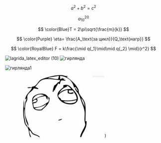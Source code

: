 $$a^2 + b^2 = c^2$$

$$a_{10}^{20}$$

$$ \color{Blue}T = 2\pi\sqrt{\frac{m}{k}} $$

$$ \color{Purple} \eta= \frac{A_\text{за цикл}}{Q_\text{нагр}} $$

$$ \color{RoyalBlue} F = k\frac{\mid q{_1}\mid\mid q{_2} \mid}{r^2} $$

![lagrida_latex_editor (10)](https://user-images.githubusercontent.com/114473055/200516200-dab8f541-f9b1-449a-8800-faa502e18ac5.png)
![гирлянда](https://user-images.githubusercontent.com/114473055/207257894-5bf6197a-355e-42d4-b3c6-aab87254af38.png)

![гирлянда1](https://user-images.githubusercontent.com/114473055/207258783-65e13e5c-9aff-46e5-957f-fe910d94b765.png)
<style>
.nav div {
    display: inline-block;
}
</style>
<div class="nav">
<div>
<img src="мем.jpg" />)
</div>
	<div>
<!--Dayspedia.com widget--><div class="DPAC" cityid="5720" lang="ru" id="dayspedia_widget_1c5fe97530ed9df2" host="https://dayspedia.com" nightsign="true" sun="false" style="background-image: url(&quot;https://cdn.dayspedia.com/img/widgets/bg-2.png&quot;);">
	<style media="screen" id="DPACstyles">
				/*COMMON*/
		.DPAC{display:table;position:relative;box-sizing:border-box;font-size:100.01%;font-style:normal;font-family:Arial;background-position:50% 50%;background-repeat:no-repeat;background-size:cover;overflow:hidden;user-select:none}
		.DPACh,.DPACd{line-height:1.4}
		.DPACh{margin-bottom:1em}
		.DPACt{position:relative;border-radius:50%;line-height:1;border-style:solid}
		.DPACt svg{display:block;position:absolute;top:0;right:0;bottom:0;left:0}
		.DPACd{margin-top:1em}
		.DPACdm::after{content:' '}
		.DPACda::after{content:', '}
		.DPACdt{margin-right:.48em}
		.DPACtn{display:inline-block;position:relative;width:13px;height:13px;border:2px solid;border-radius:50%;overflow:hidden}
		.DPACtn>i{display:block;content:'';position:absolute;right:33%;top:-5%;width:85%;height:85%;border-radius:50%}
		.DPACs{margin:.96em 0 0 -3px;font-size:90%;line-height:1;white-space:nowrap}
		.DPACs sup{padding-left:.24em;font-size:65%}
		.DPACsl::before,.DPACsl::after{display:inline-block;opacity:.4}
		.DPACsl::before{content:'~';margin:0 .12em}
		.DPACsl::after{content:'~';margin:0 .24em}
		.DPACs svg{display:inline-block;vertical-align:bottom;width:1.2em;height:1.2em;opacity:.48}
		/*CUSTOM*/
		
		.DPAC{width:1%;padding:24px 24px 32px;background-color:#ffffff;border:1px solid #343434;border-radius:7px} /* widget width, padding, background, border, rounded corners */
		.DPAC>div{text-align:center} /* initial text-align */
		.DPACt{width:160px;height:160px;margin:0 auto;background-color:#ECEFF1;border-width:0} /* clock width, background, align */
		.DPACtcf>path{fill:#343434} /* clock face digits color */
		.DPACth>path,.DPACtm>path{fill:#343434} /* hour & minute hands color */
		.DPACts>path{fill:#FF0051} /* second hand color */
		.DPACh{color:#007DBF;font-weight:normal} /* headline color, font-weight*/
		.DPACd{color:#343434;font-weight:bold} /* time & date color, font-weight */
		.DPACtn{border-color:#343434} /* night-sign color = time & date color */
		.DPACtn>i{background-color:#343434} /* night-sign color = time & date color */
		.DPACh,.DPACd{font-size:16px} /* headline & date font-size */	</style>
	<a class="DPl" href="https://dayspedia.com/time/ru/Tomsk/" target="_blank" style="display:block!important;text-decoration:none!important;border:none!important;cursor:pointer!important;background:transparent!important;line-height:0!important;text-shadow:none!important;position:absolute;z-index:1;top:0;right:0;bottom:0;left:0"><svg xmlns="http://www.w3.org/2000/svg" viewbox="0 0 16 16" style="position:absolute;right:8px;bottom:0;width:16px;height:16px"><path style="fill:/*defined*/#007DBF" d="M0,0v16h1.7c-0.1-0.2-0.1-0.3-0.1-0.5c0-0.9,0.8-1.6,1.6-1.6c0.9,0,1.6,0.8,1.6,1.6c0,0.2,0,0.3-0.1,0.5h1.8 c-0.1-0.2-0.1-0.3-0.1-0.5c0-0.9,0.8-1.6,1.6-1.6s1.6,0.8,1.6,1.6c0,0.2,0,0.3-0.1,0.5h1.8c-0.1-0.2-0.1-0.3-0.1-0.5 c0-0.9,0.8-1.6,1.6-1.6c0.9,0,1.6,0.8,1.6,1.6c0,0.2,0,0.3-0.1,0.5H16V0H0z M4.2,8H2V2h2.2c2.1,0,3.3,1.3,3.3,3S6.3,8,4.2,8z M11.4,6.3h-0.8V8H9V2h2.5c1.4,0,2.4,0.8,2.4,2.1C13.9,5.6,12.9,6.3,11.4,6.3z M4.4,3.5H3.7v3h0.7C5.4,6.5,6,6,6,5 C6,4.1,5.4,3.5,4.4,3.5z M11.3,3.4h-0.8V5h0.8c0.6,0,0.9-0.3,0.9-0.8C12.2,3.7,11.9,3.4,11.3,3.4z"></path></svg><span title="DaysPedia.com" style="position:absolute;right:28px;bottom:6px;height:10px;width:60px;overflow:hidden;text-align:right;font:normal 10px/10px Arial,sans-serif!important;color:/*defined*/#007DBF">Powered&nbsp;by DaysPedia.com</span></a>	<div class="DPACh">Текущее Время в городе Томск</div>
	<div class="DPACt" style="background-color: rgb(49, 134, 191);"><svg class="DPACtcf" xmlns="http://www.w3.org/2000/svg" viewbox="0 0 112 112"><path d="M53.1,18.6h-1.6v-7.7h-1.9v-1l3.5-0.7V18.6z"></path><path d="M61.8,18.6h-6.3v-1.1l3.1-3.4c0.5-0.6,0.9-1,1.1-1.4c0.2-0.3,0.3-0.7,0.3-1c0-0.4-0.1-0.8-0.4-1.1 c-0.2-0.3-0.6-0.4-1-0.4c-0.6,0-1,0.2-1.2,0.5C57,11,56.9,11.4,56.9,12h-1.6c0-0.9,0.3-1.6,0.9-2.2c0.6-0.6,1.4-0.9,2.4-0.9 c0.9,0,1.7,0.2,2.2,0.7c0.5,0.5,0.8,1.2,0.8,2c0,0.6-0.2,1.1-0.5,1.6c-0.3,0.5-0.8,1.1-1.4,1.8l-2.1,2.3h4.3V18.6z"></path><path d="M98.9,55.3h1.1c0.5,0,0.9-0.1,1.1-0.4c0.2-0.3,0.3-0.6,0.3-1.1c0-0.5-0.1-0.8-0.4-1.1 c-0.2-0.2-0.6-0.4-1.1-0.4c-0.4,0-0.8,0.1-1.1,0.4c-0.3,0.2-0.4,0.6-0.4,1h-1.6c0-0.8,0.3-1.4,0.8-1.9c0.6-0.5,1.3-0.7,2.2-0.7 c0.9,0,1.7,0.2,2.2,0.7c0.5,0.5,0.8,1.1,0.8,2c0,0.4-0.1,0.8-0.4,1.2c-0.2,0.4-0.6,0.7-1.1,0.9c0.6,0.2,1,0.5,1.2,0.9 c0.2,0.4,0.4,0.8,0.4,1.3c0,0.9-0.3,1.6-0.9,2.1c-0.6,0.5-1.4,0.7-2.3,0.7c-0.9,0-1.6-0.2-2.2-0.7c-0.6-0.5-0.9-1.1-0.9-2h1.6 c0,0.4,0.1,0.8,0.4,1c0.3,0.3,0.7,0.4,1.1,0.4c0.5,0,0.9-0.1,1.2-0.4c0.3-0.3,0.4-0.6,0.4-1.1c0-0.5-0.1-0.9-0.4-1.2 c-0.3-0.2-0.7-0.4-1.2-0.4h-1.1V55.3z"></path><path d="M12.1,59.6c0.6,0,1-0.2,1.4-0.6c0.3-0.4,0.5-1,0.5-1.9v-0.2l0,0c-0.2,0.3-0.5,0.5-0.8,0.6 c-0.3,0.1-0.6,0.2-1,0.2c-0.9,0-1.6-0.3-2.2-0.8c-0.5-0.6-0.8-1.4-0.8-2.4c0-1,0.3-1.8,0.9-2.4c0.6-0.6,1.3-0.9,2.2-0.9 c1,0,1.8,0.3,2.4,1c0.6,0.6,0.9,1.6,0.9,2.8v2.2c0,1.2-0.3,2.2-1,2.8c-0.6,0.7-1.5,1-2.5,1c-0.3,0-0.7,0-1-0.1 c-0.3-0.1-0.7-0.2-1-0.3l0.2-1.2c0.3,0.1,0.6,0.2,0.8,0.3C11.4,59.6,11.8,59.6,12.1,59.6z M12.4,56.5c0.4,0,0.7-0.1,1-0.2 c0.3-0.2,0.5-0.4,0.6-0.6v-1c0-0.8-0.1-1.3-0.4-1.7c-0.3-0.4-0.7-0.6-1.2-0.6c-0.4,0-0.8,0.2-1.1,0.6c-0.3,0.4-0.4,0.9-0.4,1.5 c0,0.6,0.1,1.1,0.4,1.5C11.5,56.4,11.9,56.5,12.4,56.5z"></path><path d="M18.7,40.9h-1.6v-7.7h-1.9v-1l3.5-0.7V40.9z"></path><path d="M27.4,37.2c0,1.3-0.3,2.2-0.8,2.8c-0.5,0.6-1.3,1-2.3,1c-1,0-1.7-0.3-2.3-1c-0.6-0.6-0.8-1.6-0.8-2.8v-2.2 c0-1.3,0.3-2.2,0.8-2.8c0.5-0.6,1.3-1,2.3-1c1,0,1.7,0.3,2.3,1c0.6,0.6,0.8,1.6,0.8,2.8V37.2z M25.8,34.8c0-0.8-0.1-1.4-0.4-1.7 c-0.3-0.4-0.6-0.6-1.1-0.6c-0.5,0-0.9,0.2-1.1,0.6c-0.3,0.4-0.4,0.9-0.4,1.7v2.6c0,0.8,0.1,1.4,0.4,1.8c0.3,0.4,0.6,0.6,1.2,0.6 c0.5,0,0.9-0.2,1.1-0.5s0.4-1,0.4-1.8V34.8z"></path><path d="M96.6,37.9h-6.3v-1.1l3.1-3.4c0.5-0.6,0.9-1,1.1-1.4c0.2-0.3,0.3-0.7,0.3-1c0-0.4-0.1-0.8-0.4-1.1 c-0.2-0.3-0.6-0.4-1-0.4c-0.6,0-1,0.2-1.2,0.5c-0.3,0.3-0.4,0.7-0.4,1.3h-1.6c0-0.9,0.3-1.6,0.9-2.2c0.6-0.6,1.4-0.9,2.4-0.9 c0.9,0,1.7,0.2,2.2,0.7c0.5,0.5,0.8,1.2,0.8,2c0,0.6-0.2,1.1-0.5,1.6c-0.3,0.5-0.8,1.1-1.4,1.8l-2.1,2.3h4.3V37.9z"></path><path d="M21.8,76.2c0,0.5-0.1,0.9-0.4,1.3c-0.3,0.4-0.6,0.6-1.1,0.8c0.5,0.2,0.9,0.5,1.2,0.9c0.3,0.4,0.5,0.9,0.5,1.4 c0,0.9-0.3,1.6-0.9,2s-1.3,0.7-2.3,0.7c-1,0-1.7-0.2-2.3-0.7c-0.6-0.5-0.9-1.1-0.9-2c0-0.5,0.1-1,0.4-1.4c0.3-0.4,0.7-0.7,1.3-0.9 c-0.5-0.2-0.8-0.5-1.1-0.8c-0.3-0.4-0.4-0.8-0.4-1.3c0-0.9,0.3-1.5,0.8-2c0.5-0.5,1.2-0.7,2.1-0.7c0.9,0,1.6,0.2,2.1,0.7 C21.5,74.7,21.8,75.4,21.8,76.2z M20.4,80.6c0-0.5-0.1-0.9-0.4-1.1c-0.3-0.3-0.7-0.4-1.1-0.4c-0.5,0-0.9,0.1-1.1,0.4 c-0.3,0.3-0.4,0.7-0.4,1.1c0,0.5,0.1,0.9,0.4,1.1c0.3,0.3,0.7,0.4,1.2,0.4c0.5,0,0.9-0.1,1.1-0.4S20.4,81,20.4,80.6z M20.2,76.3 c0-0.4-0.1-0.8-0.4-1c-0.2-0.3-0.6-0.4-1-0.4c-0.4,0-0.7,0.1-1,0.4c-0.2,0.3-0.4,0.6-0.4,1c0,0.4,0.1,0.8,0.4,1 c0.2,0.3,0.6,0.4,1,0.4c0.4,0,0.7-0.1,1-0.4C20.1,77.1,20.2,76.7,20.2,76.3z"></path><path d="M95.6,78.5h1.2v1.3h-1.2v2.1h-1.6v-2.1H90l0-1l4.1-6.4h1.6V78.5z M91.5,78.5h2.6v-3.9l0,0l-0.1,0.3L91.5,78.5 z"></path><path d="M37.7,88.6c-1.1,1.3-1.9,2.5-2.2,3.5c-0.4,1-0.6,2.3-0.8,3.8l-0.1,1H33l0.1-1c0.2-1.5,0.5-2.8,1-3.9 c0.5-1.1,1.2-2.3,2.1-3.3h-5v-1.3h6.6V88.6z"></path><path d="M34,24.6h-1.6v-7.7h-1.9v-1l3.5-0.7V24.6z"></path><path d="M40.1,24.6h-1.6v-7.7h-1.9v-1l3.5-0.7V24.6z"></path><path d="M79.3,24.6h-1.6v-7.7h-1.9v-1l3.5-0.7V24.6z"></path><path d="M76,92.5l0.5-5.3h5v1.4h-3.7L77.6,91c0.2-0.1,0.4-0.3,0.6-0.3c0.2-0.1,0.5-0.1,0.8-0.1c0.9,0,1.6,0.3,2.1,0.8 c0.5,0.6,0.7,1.4,0.7,2.4c0,0.9-0.3,1.7-0.8,2.3c-0.5,0.6-1.3,0.9-2.3,0.9c-0.9,0-1.6-0.2-2.1-0.7s-0.9-1.1-0.9-2l1.5-0.1 c0,0.5,0.1,0.8,0.4,1.1c0.3,0.3,0.6,0.4,1.1,0.4c0.5,0,0.9-0.2,1.1-0.5c0.3-0.3,0.4-0.8,0.4-1.4c0-0.6-0.1-1.1-0.4-1.4 c-0.3-0.4-0.6-0.5-1.1-0.5c-0.4,0-0.8,0.1-1,0.2c-0.2,0.1-0.4,0.3-0.5,0.6L76,92.5z"></path><path d="M56.4,93.3c0.3,0,0.7,0,1,0.1c0.3,0.1,0.6,0.2,0.8,0.3l-0.3,1.2c-0.2-0.1-0.5-0.2-0.7-0.2 c-0.2-0.1-0.5-0.1-0.8-0.1c-0.6,0-1.2,0.2-1.5,0.7c-0.4,0.5-0.6,1.1-0.6,2v0c0.3-0.2,0.6-0.4,0.9-0.6c0.3-0.1,0.7-0.2,1.1-0.2 c0.9,0,1.5,0.3,2,0.9c0.5,0.6,0.7,1.3,0.7,2.3c0,1-0.3,1.8-0.8,2.4c-0.6,0.6-1.3,0.9-2.2,0.9c-1,0-1.8-0.3-2.4-1 c-0.6-0.7-0.9-1.6-0.9-2.9v-1.8c0-1.3,0.3-2.3,1-3S55.3,93.3,56.4,93.3z M56,97.8c-0.4,0-0.7,0.1-1,0.2c-0.3,0.1-0.5,0.3-0.6,0.6 v0.7c0,0.8,0.2,1.4,0.5,1.9c0.3,0.4,0.7,0.6,1.3,0.6c0.5,0,0.8-0.2,1.1-0.6c0.3-0.4,0.4-0.9,0.4-1.5c0-0.6-0.1-1-0.4-1.4 S56.5,97.8,56,97.8z"></path><path d="M57.5,107.6c0,0.8-0.7,1.5-1.5,1.5s-1.5-0.7-1.5-1.5s0.7-1.5,1.5-1.5S57.5,106.8,57.5,107.6z M4.5,54.5 C3.7,54.5,3,55.2,3,56s0.7,1.5,1.5,1.5S6,56.8,6,56S5.3,54.5,4.5,54.5z M11,80.5c-0.8,0-1.5,0.7-1.5,1.5s0.7,1.5,1.5,1.5 s1.5-0.7,1.5-1.5S11.8,80.5,11,80.5z M101,80.5c-0.8,0-1.5,0.7-1.5,1.5s0.7,1.5,1.5,1.5s1.5-0.7,1.5-1.5S101.8,80.5,101,80.5z M30,99c-0.8,0-1.5,0.7-1.5,1.5s0.7,1.5,1.5,1.5s1.5-0.7,1.5-1.5S30.8,99,30,99z M83,99c-0.8,0-1.5,0.7-1.5,1.5s0.7,1.5,1.5,1.5 s1.5-0.7,1.5-1.5S83.8,99,83,99z M107.5,54.5c-0.8,0-1.5,0.7-1.5,1.5s0.7,1.5,1.5,1.5s1.5-0.7,1.5-1.5S108.3,54.5,107.5,54.5z M56,6 c-0.8,0-1.5-0.7-1.5-1.5S55.2,3,56,3s1.5,0.7,1.5,1.5S56.8,6,56,6z M12.5,30.1c0-0.8-0.7-1.5-1.5-1.5s-1.5,0.7-1.5,1.5 s0.7,1.5,1.5,1.5S12.5,31,12.5,30.1z M102.5,30.1c0-0.8-0.7-1.5-1.5-1.5s-1.5,0.7-1.5,1.5s0.7,1.5,1.5,1.5S102.5,31,102.5,30.1z M31.5,11.6c0-0.8-0.7-1.5-1.5-1.5s-1.5,0.7-1.5,1.5s0.7,1.5,1.5,1.5S31.5,12.5,31.5,11.6z M84.5,11.6c0-0.8-0.7-1.5-1.5-1.5 s-1.5,0.7-1.5,1.5s0.7,1.5,1.5,1.5S84.5,12.5,84.5,11.6z"></path></svg>
		<svg class="DPACth" xmlns="http://www.w3.org/2000/svg" viewbox="0 0 112 112" style="transform: rotate(97.5deg);"><path d="M56,33c0.6,0,1,0.4,1,1v22c0,0.6-0.4,1-1,1s-1-0.4-1-1V34C55,33.4,55.4,33,56,33 M56,31c-1.7,0-3,1.3-3,3v22 c0,1.7,1.3,3,3,3c1.7,0,3-1.3,3-3V34C59,32.3,57.7,31,56,31L56,31z"></path></svg>
		<svg class="DPACtm" xmlns="http://www.w3.org/2000/svg" viewbox="0 0 112 112" style="transform: rotate(95.5deg);"><path d="M57,52.1V23c0-0.6-0.4-1-1-1s-1,0.4-1,1v29.1c-1.7,0.4-3,2-3,3.9c0,2.2,1.8,4,4,4s4-1.8,4-4 C60,54.1,58.7,52.6,57,52.1z"></path></svg>
		<svg class="DPACts" xmlns="http://www.w3.org/2000/svg" viewbox="0 0 112 112" style="transform: rotate(330deg);"><path d="M58,56.5c0-0.8-0.5-1.6-1.2-1.9L56.1,7.5h-0.2l-0.6,47.1c-0.7,0.3-1.3,1-1.3,1.9c0,0.8,0.5,1.5,1.2,1.8L55,66.7 h2l-0.2-8.4C57.5,58,58,57.3,58,56.5z" style="fill: rgb(3, 3, 3);"></path></svg>
	</div>
	<div class="DPACd">
		<span class="DPACdt">Вт., 13 Декабря</span><span class="DPACtn" style="display: none;"><i></i></span>
	</div>
	
	<div class="DPACs" style="display:none">
		<span class="DPACsr">
			<svg xmlns="http://www.w3.org/2000/svg" viewbox="0 0 24 24"><path d="M12,4L7.8,8.2l1.4,1.4c0,0,0.9-0.9,1.8-1.8V14h2c0,0,0-3.3,0-6.2l1.8,1.8l1.4-1.4L12,4z"></path><path d="M6.8,15.3L5,13.5l-1.4,1.4l1.8,1.8L6.8,15.3z M4,21H1v2h3V21z M20.5,14.9L19,13.5l-1.8,1.8l1.4,1.4L20.5,14.9z M20,21v2h3 v-2H20z M6.1,23C6,22.7,6,22.3,6,22c0-3.3,2.7-6,6-6s6,2.7,6,6c0,0.3,0,0.7-0.1,1H6.1z"></path></svg>
			09:46<sup style="display:none">am</sup>
		</span>
		<span class="DPACsl">06:55</span>
		<span class="DPACss">
			<svg xmlns="http://www.w3.org/2000/svg" viewbox="0 0 24 24"><path d="M12,14L7.8,9.8l1.4-1.4c0,0,0.9,0.9,1.8,1.8V4h2c0,0,0,3.3,0,6.2l1.8-1.8l1.4,1.4L12,14z"></path><path d="M6.8,15.3L5,13.5l-1.4,1.4l1.8,1.8L6.8,15.3z M4,21H1v2h3V21z M20.5,14.9L19,13.5l-1.8,1.8l1.4,1.4L20.5,14.9z M20,21v2h3 v-2H20z M6.1,23C6,22.7,6,22.3,6,22c0-3.3,2.7-6,6-6s6,2.7,6,6c0,0.3,0,0.7-0.1,1H6.1z"></path></svg>
			16:41<sup style="display:none">pm</sup>
		</span>
	</div>
	<script>
		var s, t; s = document.createElement("script"); s.type = "text/javascript";
		s.src = "//cdn.dayspedia.com/js/dwidget.min.vbf5fce77.js";
		t = document.getElementsByTagName('script')[0]; t.parentNode.insertBefore(s, t);
		s.onload = function() {
			window.dwidget = new window.DigitClock();
			window.dwidget.init("dayspedia_widget_1c5fe97530ed9df2");
		};
	</script>
<!--/DPAC-->
</div><!--Dayspedia.com widget ENDS-->
</div>
</div>
